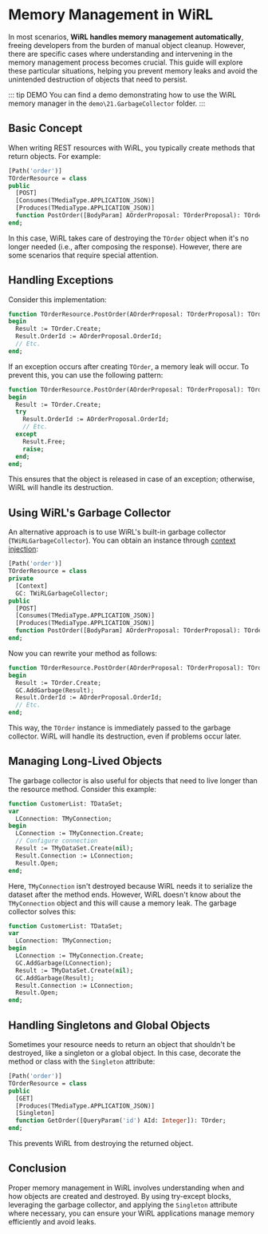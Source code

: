 # Memory Management in WiRL

In most scenarios, **WiRL handles memory management automatically**, freeing developers from the burden of manual object cleanup. However, there are specific cases where understanding and intervening in the memory management process becomes crucial. This guide will explore these particular situations, helping you prevent memory leaks and avoid the unintended destruction of objects that need to persist.

::: tip DEMO
You can find a demo demonstrating how to use the WiRL memory manager in the `demo\21.GarbageCollector` folder.
:::

## Basic Concept

When writing REST resources with WiRL, you typically create methods that return objects. For example:

```pascal
[Path('order')]
TOrderResource = class
public
  [POST]
  [Consumes(TMediaType.APPLICATION_JSON)]
  [Produces(TMediaType.APPLICATION_JSON)]
  function PostOrder([BodyParam] AOrderProposal: TOrderProposal): TOrder;
end;
```

In this case, WiRL takes care of destroying the `TOrder` object when it's no longer needed (i.e., after composing the response). However, there are some scenarios that require special attention.

## Handling Exceptions

Consider this implementation:

```pascal
function TOrderResource.PostOrder(AOrderProposal: TOrderProposal): TOrder;
begin
  Result := TOrder.Create;
  Result.OrderId := AOrderProposal.OrderId;
  // Etc.
end;
```

If an exception occurs after creating `TOrder`, a memory leak will occur. To prevent this, you can use the following pattern:

```pascal
function TOrderResource.PostOrder(AOrderProposal: TOrderProposal): TOrder;
begin
  Result := TOrder.Create;
  try
    Result.OrderId := AOrderProposal.OrderId;
    // Etc.
  except
    Result.Free;
    raise;
  end;  
end;
```

This ensures that the object is released in case of an exception; otherwise, WiRL will handle its destruction.

## Using WiRL's Garbage Collector

An alternative approach is to use WiRL's built-in garbage collector (`TWiRLGarbageCollector`). You can obtain an instance through [context injection](context-injection):

```pascal
[Path('order')]
TOrderResource = class
private
  [Context] 
  GC: TWiRLGarbageCollector;
public
  [POST]
  [Consumes(TMediaType.APPLICATION_JSON)]
  [Produces(TMediaType.APPLICATION_JSON)]
  function PostOrder([BodyParam] AOrderProposal: TOrderProposal): TOrder;
end;
```

Now you can rewrite your method as follows:

```pascal
function TOrderResource.PostOrder(AOrderProposal: TOrderProposal): TOrder;
begin
  Result := TOrder.Create;
  GC.AddGarbage(Result);
  Result.OrderId := AOrderProposal.OrderId;
  // Etc.
end;
```

This way, the `TOrder` instance is immediately passed to the garbage collector. WiRL will handle its destruction, even if problems occur later.

## Managing Long-Lived Objects

The garbage collector is also useful for objects that need to live longer than the resource method. Consider this example:

```pascal
function CustomerList: TDataSet;
var
  LConnection: TMyConnection;
begin
  LConnection := TMyConnection.Create;
  // Configure connection
  Result := TMyDataSet.Create(nil);
  Result.Connection := LConnection;
  Result.Open;
end;
```

Here, `TMyConnection` isn't destroyed because WiRL needs it to serialize the dataset after the method ends. However, WiRL doesn't know about the `TMyConnection` object and this will cause a memory leak. The garbage collector solves this:

```pascal
function CustomerList: TDataSet;
var
  LConnection: TMyConnection;
begin
  LConnection := TMyConnection.Create;
  GC.AddGarbage(LConnection);
  Result := TMyDataSet.Create(nil);
  GC.AddGarbage(Result);
  Result.Connection := LConnection;
  Result.Open;
end;
```

## Handling Singletons and Global Objects

Sometimes your resource needs to return an object that shouldn't be destroyed, like a singleton or a global object. In this case, decorate the method or class with the `Singleton` attribute:

```pascal
[Path('order')]
TOrderResource = class
public
  [GET]
  [Produces(TMediaType.APPLICATION_JSON)]
  [Singleton]
  function GetOrder([QueryParam('id') AId: Integer]): TOrder;
end;
```

This prevents WiRL from destroying the returned object.

## Conclusion

Proper memory management in WiRL involves understanding when and how objects are created and destroyed. By using try-except blocks, leveraging the garbage collector, and applying the `Singleton` attribute where necessary, you can ensure your WiRL applications manage memory efficiently and avoid leaks.